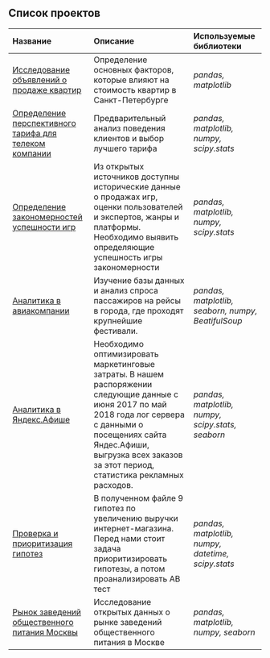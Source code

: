 ## Список проектов

 | Название |  Описание | Используемые библиотеки  |
 | :---------------------- | :---------------------- | :---------------------- 
 |[Исследование объявлений о продаже квартир](researh_data_analysis) | Определение основных факторов, которые влияют на стоимость квартир в Санкт-Петербурге | *pandas, matplotlib* |
 |[Определение перспективного тарифа для телеком компании](statistical_data_analysis) | Предварительный анализ поведения клиентов и выбор лучшего тарифа | *pandas, matplotlib, numpy, scipy.stats* |
 |[Определение закономерностей успешности игр](assembly_project_1) | Из открытых источников доступны исторические данные о продажах игр, оценки пользователей и экспертов, жанры и платформы.  Необходимо выявить определяющие успешность игры закономерности | *pandas, matplotlib, numpy, scipy.stats* |
 |[Аналитика в авиакомпании](collection_and_storage) | Изучение базы данных и анализ спроса пассажиров на рейсы в города, где проходят крупнейшие фестивали.| *pandas, matplotlib, seaborn, numpy, BeatifulSoup*|
 |[Аналитика в Яндекс.Афише](bussiness_indicators) | Необходимо оптимизировать маркетинговые затраты. В нашем распоряжении следующие данные с июня 2017 по май 2018 года лог сервера с данными о посещениях сайта Яндес.Афиши, выгрузка всех заказов за этот период, статистика рекламных расходов. | *pandas, matplotlib, numpy, scipy.stats, seaborn* |
 |[Проверка и приоритизация гипотез](ab_testing) | В полученном файле 9 гипотез по увеличению выручки интернет-магазина. Перед нами стоит задача приоритизировать гипотезы, а потом проанализировать AB тест | *pandas, matplotlib, numpy, datetime, scipy.stats* |
 |[Рынок заведений общественного питания Москвы](visualization) | Исследование открытых данных о рынке заведений общественного питания в Москве | *pandas, matplotlib, numpy, seaborn* |
